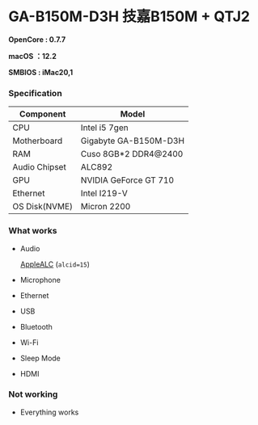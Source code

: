 # GA-B150M-D3H  技嘉B150M + QTJ2

**OpenCore : 0.7.7**

**macOS ：12.2**

**SMBIOS : iMac20,1**

### Specification

| **Component** | **Model**             |
| ------------- | --------------------- |
| CPU           | Intel i5 7gen            |
| Motherboard   | Gigabyte GA-B150M-D3H |
| RAM           | Cuso 8GB*2 DDR4@2400  |
| Audio Chipset | ALC892                |
| GPU           | NVIDIA GeForce GT 710                |
| Ethernet      | Intel I219-V          |
| OS Disk(NVME) | Micron 2200           |

### What works

- Audio

  [AppleALC](https://github.com/acidanthera/AppleALC) (`alcid=15`)

- Microphone
- Ethernet
- USB
- Bluetooth
- Wi-Fi
- Sleep Mode
- HDMI


### Not working

- Everything works
